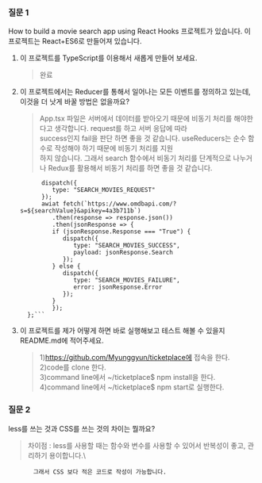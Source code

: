 ### 질문 1

How to build a movie search app using React Hooks 프로젝트가 있습니다. 이 프로젝트는 React+ES6로 만들어져 있습니다.

1. 이 프로젝트를 TypeScript를 이용해서 새롭게 만들어 보세요.

   > 완료

2. 이 프로젝트에서는 Reducer를 통해서 일어나는 모든 이벤트를 정의하고 있는데, 이것을 더 낫게 바꿀 방법은 없을까요?

   > App.tsx 파일은 서버에서 데이터를 받아오기 때문에 비동기 처리를 해야한다고 생각합니다. request를 하고 서버 응답에 따라\
   > success인지 fail을 판단 하면 좋을 것 같습니다. useReducers는 순수 함수로 작성해야 하기 때문에 비동기 처리를 지원 \
   > 하지 않습니다. 그래서 search 함수에서 비동기 처리를 단계적으로 나누거나 Redux를 활용해서 비동기 처리를 하면 좋을 것 같습니다.

   ````const search = async (searchValue:string) => {
         dispatch({
            type: "SEARCH_MOVIES_REQUEST"
         });
         awiat fetch(`https://www.omdbapi.com/?s=${searchValue}&apikey=4a3b711b`)
            .then(response => response.json())
            .then(jsonResponse => {
            if (jsonResponse.Response === "True") {
               dispatch({
                  type: "SEARCH_MOVIES_SUCCESS",
                  payload: jsonResponse.Search
               });
            } else {
               dispatch({
                  type: "SEARCH_MOVIES_FAILURE",
                  error: jsonResponse.Error
               });
            }
            });
     };```

   ````

3. 이 프로젝트를 제가 어떻게 하면 바로 실행해보고 테스트 해볼 수 있을지 README.md에 적어주세요.
   > 1)https://github.com/Myunggyun/ticketplace에 접속을 한다.\
   > 2)code를 clone 한다.\
   > 3)command line에서 ~/ticketplace$ npm install을 한다.\
   > 4)command line에서 ~/ticketplace$ npm start로 실행한다.

### 질문 2

less를 쓰는 것과 CSS를 쓰는 것의 차이는 뭘까요?

> 차이점 : less를 사용할 때는 함수와 변수를 사용할 수 있어서 반복성이 좋고, 관리하기 용이합니다.\

           그래서 CSS 보다 적은 코드로 작성이 가능합니다.
